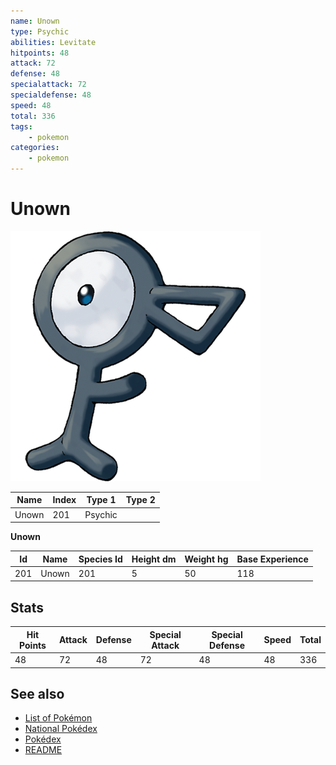 ```yaml
---
name: Unown
type: Psychic
abilities: Levitate
hitpoints: 48
attack: 72
defense: 48
specialattack: 72
specialdefense: 48
speed: 48
total: 336
tags:
    - pokemon
categories:
    - pokemon
---
```


# Unown


![Unown](images/201.png)

| **Name** | **Index** | **Type 1** | **Type 2** |
|----|----|----|----|
| Unown | 201 | Psychic  |  |

**Unown** 




| **Id** | **Name** | **Species Id** | **Height dm** | **Weight hg** | **Base Experience** |
|--------|----------|----------------|------------|------------|---------------------|
| 201 | Unown | 201 | 5 | 50 | 118 |



## Stats

| **Hit Points** | **Attack** | **Defense** | **Special Attack** | **Special Defense** | **Speed** | **Total** |
|----------------|------------|-------------|--------------------|---------------------|-----------|-----------|
| 48 | 72 | 48 | 72 | 48 | 48 | 336 |

## See also

- [List of Pokémon](../pokemon.md)
- [National Pokédex](../national_pokedex.md)
- [Pokédex](../pokedex.md)
- [README](../README.md)
